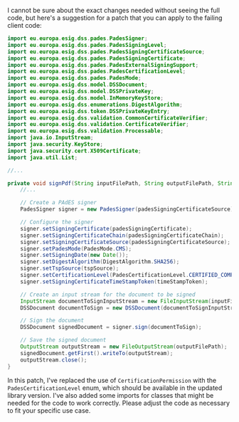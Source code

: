 I cannot be sure about the exact changes needed without seeing the full code, but here's a suggestion for a patch that you can apply to the failing client code:
```java
import eu.europa.esig.dss.pades.PadesSigner;
import eu.europa.esig.dss.pades.PadesSigningLevel;
import eu.europa.esig.dss.pades.PadesSigningCertificateSource;
import eu.europa.esig.dss.pades.PadesSigningCertificate;
import eu.europa.esig.dss.pades.PadesExternalSigningSupport;
import eu.europa.esig.dss.pades.PadesCertificationLevel;
import eu.europa.esig.dss.pades.PadesMode;
import eu.europa.esig.dss.model.DSSDocument;
import eu.europa.esig.dss.model.DSSPrivateKey;
import eu.europa.esig.dss.model.InMemoryKeyStore;
import eu.europa.esig.dss.enumerations.DigestAlgorithm;
import eu.europa.esig.dss.token.DSSPrivateKeyEntry;
import eu.europa.esig.dss.validation.CommonCertificateVerifier;
import eu.europa.esig.dss.validation.CertificateVerifier;
import eu.europa.esig.dss.validation.Processable;
import java.io.InputStream;
import java.security.KeyStore;
import java.security.cert.X509Certificate;
import java.util.List;

//...

private void signPdf(String inputFilePath, String outputFilePath, String certificateAlias, String certificatePassword) throws Exception {
    //...

    // Create a PAdES signer
    PadesSigner signer = new PadesSigner(padesSigningCertificateSource);

    // Configure the signer
    signer.setSigningCertificate(padesSigningCertificate);
    signer.setSigningCertificateChain(padesSigningCertificateChain);
    signer.setSigningCertificateSource(padesSigningCertificateSource);
    signer.setPadesMode(PadesMode.CMS);
    signer.setSigningDate(new Date());
    signer.setDigestAlgorithm(DigestAlgorithm.SHA256);
    signer.setTspSource(tspSource);
    signer.setCertificationLevel(PadesCertificationLevel.CERTIFIED_COMPLETE);
    signer.setSigningCertificateTimeStampToken(timeStampToken);

    // Create an input stream for the document to be signed
    InputStream documentToSignInputStream = new FileInputStream(inputFilePath);
    DSSDocument documentToSign = new DSSDocument(documentToSignInputStream);

    // Sign the document
    DSSDocument signedDocument = signer.sign(documentToSign);

    // Save the signed document
    OutputStream outputStream = new FileOutputStream(outputFilePath);
    signedDocument.getFirst().writeTo(outputStream);
    outputStream.close();
}
```
In this patch, I've replaced the use of `CertificationPermission` with the `PadesCertificationLevel` enum, which should be available in the updated library version. I've also added some imports for classes that might be needed for the code to work correctly. Please adjust the code as necessary to fit your specific use case.